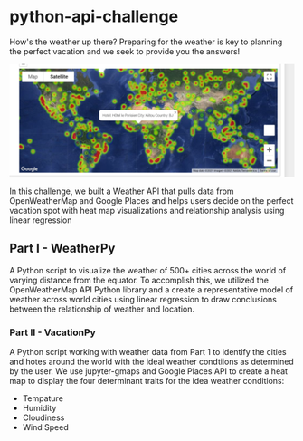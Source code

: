 # python-api-challenge

How's the weather up there? Preparing for the weather is key to planning the perfect vacation and we seek to provide you the answers!

![Heatmap](VacationPy/heatmap_screenshot.png)

In this challenge, we built a Weather API that pulls data from OpenWeatherMap and Google Places and helps users decide on the perfect vacation spot with heat map visualizations and relationship analysis using linear regression

## Part I - WeatherPy

A Python script to visualize the weather of 500+ cities across the world of varying distance from the equator. To accomplish this, we utilized the OpenWeatherMap API Python library and a create a representative model of weather across world cities using linear regression to draw conclusions between the relationship of weather and location.

### Part II - VacationPy

A Python script working with weather data from Part 1 to identify the cities and hotes around the world with the ideal weather condtiions as determined by the user. We use jupyter-gmaps and Google Places API to create a heat map to display the four determinant traits for the idea weather conditions:

* Tempature
* Humidity
* Cloudiness
* Wind Speed
